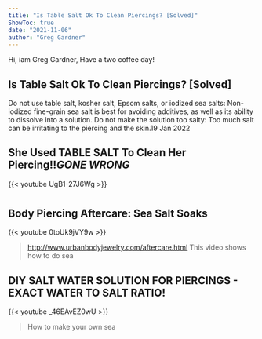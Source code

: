 ```yaml
---
title: "Is Table Salt Ok To Clean Piercings? [Solved]"
ShowToc: true 
date: "2021-11-06"
author: "Greg Gardner" 
---
```


Hi, iam Greg Gardner, Have a two coffee day!
## Is Table Salt Ok To Clean Piercings? [Solved]
Do not use table salt, kosher salt, Epsom salts, or iodized sea salts: Non-iodized fine-grain sea salt is best for avoiding additives, as well as its ability to dissolve into a solution. Do not make the solution too salty: Too much salt can be irritating to the piercing and the skin.19 Jan 2022

## She Used TABLE SALT To Clean Her Piercing!!*GONE WRONG*
{{< youtube UgB1-27J6Wg >}}
>#

## Body Piercing Aftercare: Sea Salt Soaks
{{< youtube 0toUk9jVY9w >}}
>http://www.urbanbodyjewelry.com/aftercare.html This video shows how to do sea 

## DIY SALT WATER SOLUTION FOR PIERCINGS - EXACT WATER TO SALT RATIO!
{{< youtube _46EAvEZ0wU >}}
>How to make your own sea 


